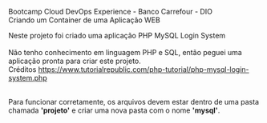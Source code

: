 Bootcamp Cloud DevOps Experience - Banco Carrefour - DIO <br>
Criando um Container de uma Aplicação WEB <br>

Neste projeto foi criado uma aplicação PHP MySQL Login System<br><br>
Não tenho conhecimento em linguagem PHP e SQL, então peguei uma aplicação pronta para criar este projeto.<br>
Créditos https://www.tutorialrepublic.com/php-tutorial/php-mysql-login-system.php<br><br>

Para funcionar corretamente, os arquivos devem estar dentro de uma pasta chamada <b>'projeto'</b> e criar uma nova pasta com o nome <b>'mysql'</b>.
